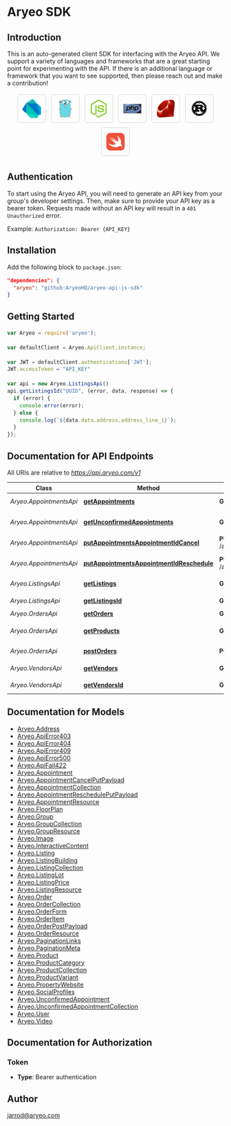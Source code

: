 # Aryeo SDK

## Introduction

This is an auto-generated client SDK for interfacing with the Aryeo API. We support a variety of languages and frameworks that are a great starting point for experimenting with the API. If there is an additional language or framework that you want to see supported, then please reach out and make a contribution!

<p align="center"> <a href="https://github.com/AryeoHQ/aryeo-api-dart-sdk"><img src="https://raw.githubusercontent.com/AryeoHQ/aryeo-api-docs/master/public/images/dart.svg" alt="Dart" width="44" style="padding:10px;border: 1px solid #d3d3d3;border-radius: 5px;margin:4px;"/></a> <a href="https://github.com/AryeoHQ/aryeo-api-go-sdk"><img src="https://raw.githubusercontent.com/AryeoHQ/aryeo-api-docs/master/public/images/go.svg" alt="Go" width="44" style="padding:10px;border: 1px solid #d3d3d3;border-radius: 5px;margin:4px;"/></a> <a href="https://github.com/AryeoHQ/aryeo-api-js-sdk"><img src="https://raw.githubusercontent.com/AryeoHQ/aryeo-api-docs/master/public/images/js.svg" alt="Node JS" width="44" style="padding:10px;border: 1px solid #d3d3d3;border-radius: 5px;margin:4px;"/></a> <a href="https://github.com/AryeoHQ/aryeo-api-php-sdk"><img src="https://raw.githubusercontent.com/AryeoHQ/aryeo-api-docs/master/public/images/php.svg" alt="PHP" width="44" style="padding:10px;border: 1px solid #d3d3d3;border-radius: 5px;margin:4px;"/></a> <a href="https://github.com/AryeoHQ/aryeo-api-ruby-sdk"><img src="https://raw.githubusercontent.com/AryeoHQ/aryeo-api-docs/master/public/images/ruby.svg" alt="Ruby" width="44" style="padding:10px;border: 1px solid #d3d3d3;border-radius: 5px;margin:4px;"/></a> <a href="https://github.com/AryeoHQ/aryeo-api-rust-sdk"><img src="https://raw.githubusercontent.com/AryeoHQ/aryeo-api-docs/master/public/images/rust.svg" alt="Rust" width="44" style="padding:10px;border: 1px solid #d3d3d3;border-radius: 5px;margin:4px;"/></a> <a href="https://github.com/AryeoHQ/aryeo-api-swift-sdk"><img src="https://raw.githubusercontent.com/AryeoHQ/aryeo-api-docs/master/public/images/swift.svg" alt="Swift" width="44" style="padding:10px;border: 1px solid #d3d3d3;border-radius: 5px;margin:4px;"/></a> </p>

## Authentication

To start using the Aryeo API, you will need to generate an API key from your group's developer settings. Then, make sure to provide your API key as a bearer token. Requests made without an API key will result in a `401 Unauthorized` error.

Example: `Authorization: Bearer {API_KEY}`

## Installation

Add the following block to `package.json`:

```json
"dependencies": {
  "aryeo": "github:AryeoHQ/aryeo-api-js-sdk"
}
```

## Getting Started

```js
var Aryeo = require('aryeo');

var defaultClient = Aryeo.ApiClient.instance;

var JWT = defaultClient.authentications['JWT'];
JWT.accessToken = "API_KEY"

var api = new Aryeo.ListingsApi()
api.getListingsId("UUID", (error, data, response) => {
  if (error) {
    console.error(error);
  } else {
    console.log(`${data.data.address.address_line_1}`);
  }
});
```

## Documentation for API Endpoints

All URIs are relative to *https://api.aryeo.com/v1*

Class | Method | HTTP request | Description
------------ | ------------- | ------------- | -------------
*Aryeo.AppointmentsApi* | [**getAppointments**](docs/AppointmentsApi.md#getAppointments) | **GET** /appointments | List all appointments.
*Aryeo.AppointmentsApi* | [**getUnconfirmedAppointments**](docs/AppointmentsApi.md#getUnconfirmedAppointments) | **GET** /unconfirmed-appointments | List all unconfirmed appointments.
*Aryeo.AppointmentsApi* | [**putAppointmentsAppointmentIdCancel**](docs/AppointmentsApi.md#putAppointmentsAppointmentIdCancel) | **PUT** /appointments/{appointment_id}/cancel | Cancel an appointment.
*Aryeo.AppointmentsApi* | [**putAppointmentsAppointmentIdReschedule**](docs/AppointmentsApi.md#putAppointmentsAppointmentIdReschedule) | **PUT** /appointments/{appointment_id}/reschedule | Reschedule an appointment.
*Aryeo.ListingsApi* | [**getListings**](docs/ListingsApi.md#getListings) | **GET** /listings | List all listings.
*Aryeo.ListingsApi* | [**getListingsId**](docs/ListingsApi.md#getListingsId) | **GET** /listings/{listing_id} | Retrieve a listing.
*Aryeo.OrdersApi* | [**getOrders**](docs/OrdersApi.md#getOrders) | **GET** /orders | List all orders.
*Aryeo.OrdersApi* | [**getProducts**](docs/OrdersApi.md#getProducts) | **GET** /products | Get products available to a group.
*Aryeo.OrdersApi* | [**postOrders**](docs/OrdersApi.md#postOrders) | **POST** /orders | Create an order.
*Aryeo.VendorsApi* | [**getVendors**](docs/VendorsApi.md#getVendors) | **GET** /vendors | List all vendors.
*Aryeo.VendorsApi* | [**getVendorsId**](docs/VendorsApi.md#getVendorsId) | **GET** /vendors/{vendor_id} | Retrieve a vendor.


## Documentation for Models

 - [Aryeo.Address](docs/Address.md)
 - [Aryeo.ApiError403](docs/ApiError403.md)
 - [Aryeo.ApiError404](docs/ApiError404.md)
 - [Aryeo.ApiError409](docs/ApiError409.md)
 - [Aryeo.ApiError500](docs/ApiError500.md)
 - [Aryeo.ApiFail422](docs/ApiFail422.md)
 - [Aryeo.Appointment](docs/Appointment.md)
 - [Aryeo.AppointmentCancelPutPayload](docs/AppointmentCancelPutPayload.md)
 - [Aryeo.AppointmentCollection](docs/AppointmentCollection.md)
 - [Aryeo.AppointmentReschedulePutPayload](docs/AppointmentReschedulePutPayload.md)
 - [Aryeo.AppointmentResource](docs/AppointmentResource.md)
 - [Aryeo.FloorPlan](docs/FloorPlan.md)
 - [Aryeo.Group](docs/Group.md)
 - [Aryeo.GroupCollection](docs/GroupCollection.md)
 - [Aryeo.GroupResource](docs/GroupResource.md)
 - [Aryeo.Image](docs/Image.md)
 - [Aryeo.InteractiveContent](docs/InteractiveContent.md)
 - [Aryeo.Listing](docs/Listing.md)
 - [Aryeo.ListingBuilding](docs/ListingBuilding.md)
 - [Aryeo.ListingCollection](docs/ListingCollection.md)
 - [Aryeo.ListingLot](docs/ListingLot.md)
 - [Aryeo.ListingPrice](docs/ListingPrice.md)
 - [Aryeo.ListingResource](docs/ListingResource.md)
 - [Aryeo.Order](docs/Order.md)
 - [Aryeo.OrderCollection](docs/OrderCollection.md)
 - [Aryeo.OrderForm](docs/OrderForm.md)
 - [Aryeo.OrderItem](docs/OrderItem.md)
 - [Aryeo.OrderPostPayload](docs/OrderPostPayload.md)
 - [Aryeo.OrderResource](docs/OrderResource.md)
 - [Aryeo.PaginationLinks](docs/PaginationLinks.md)
 - [Aryeo.PaginationMeta](docs/PaginationMeta.md)
 - [Aryeo.Product](docs/Product.md)
 - [Aryeo.ProductCategory](docs/ProductCategory.md)
 - [Aryeo.ProductCollection](docs/ProductCollection.md)
 - [Aryeo.ProductVariant](docs/ProductVariant.md)
 - [Aryeo.PropertyWebsite](docs/PropertyWebsite.md)
 - [Aryeo.SocialProfiles](docs/SocialProfiles.md)
 - [Aryeo.UnconfirmedAppointment](docs/UnconfirmedAppointment.md)
 - [Aryeo.UnconfirmedAppointmentCollection](docs/UnconfirmedAppointmentCollection.md)
 - [Aryeo.User](docs/User.md)
 - [Aryeo.Video](docs/Video.md)


## Documentation for Authorization



### Token

- **Type**: Bearer authentication


## Author

jarrod@aryeo.com
